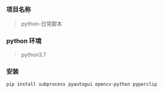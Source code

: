 ### 项目名称

> python-日常脚本

### python 环境

> python3.7

### 安装

```sh
pip install subprocess pyautogui opencv-python pyperclip
```
